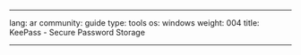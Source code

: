 

---

lang: ar
community: guide
type: tools
os: windows
weight: 004
title: KeePass - Secure Password Storage

---

<stub>

